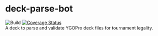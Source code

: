 # deck-parse-bot
![Build](https://github.com/AlphaKretin/deck-parse-bot/workflows/Build/badge.svg) [![Coverage Status](https://coveralls.io/repos/github/AlphaKretin/deck-parse-bot/badge.svg?t=iUM0Et)](https://coveralls.io/github/AlphaKretin/deck-parse-bot)  
A deck to parse and validate YGOPro deck files for tournament legality. 
